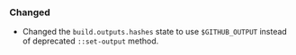 ### Changed

- Changed the `build.outputs.hashes` state to use `$GITHUB_OUTPUT` instead of deprecated `::set-output` method.
